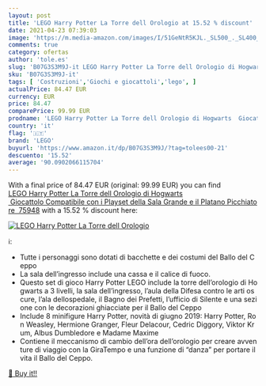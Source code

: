 ```yaml
---
layout: post
title: 'LEGO Harry Potter La Torre dell Orologio at 15.52 % discount'
date: 2021-04-23 07:39:03
image: 'https://m.media-amazon.com/images/I/51GeNtR5KJL._SL500_._SL400_.jpg'
comments: true
category: ofertas
author: 'tole.es'
slug: 'B07G3S3M9J-it LEGO Harry Potter La Torre dell Orologio di Hogwarts...'
sku: 'B07G3S3M9J-it'
tags: [ 'Costruzioni','Giochi e giocattoli','lego', ]
actualPrice: 84.47 EUR
currency: EUR
price: 84.47
comparePrice: 99.99 EUR
prodname: 'LEGO Harry Potter La Torre dell Orologio di Hogwarts  Giocattolo Compatibile con i Playset della Sala Grande e il Platano Picchiatore  75948'
country: 'it'
flag: '🇮🇹'
brand: 'LEGO'
buyurl: 'https://www.amazon.it/dp/B07G3S3M9J/?tag=tolees00-21'
descuento: '15.52'
average: '90.0902066115704'
---
```


With a final price of 84.47 EUR (original: 99.99 EUR) you can find [LEGO Harry Potter La Torre dell Orologio di Hogwarts  Giocattolo Compatibile con i Playset della Sala Grande e il Platano Picchiatore  75948](https://www.amazon.it/dp/B07G3S3M9J/?tag=tolees00-21) with a  15.52 % discount here:

[![LEGO Harry Potter La Torre dell Orologio](https://m.media-amazon.com/images/I/51GeNtR5KJL._SL500_._SL400_.jpg)](https://www.amazon.it/dp/B07G3S3M9J/?tag=tolees00-21)

ℹ️:

- Tutte i personaggi sono dotati di bacchette e dei costumi del Ballo del Ceppo
- La sala dell’ingresso include una cassa e il calice di fuoco.
- Questo set di gioco Harry Potter LEGO include la torre dell’orologio di Hogwarts a 3 livelli, la sala dell’ingresso, l’aula della Difesa contro le arti oscure, l’ala dellospedale, il Bagno dei Prefetti, l’ufficio di Silente e una sezione con le decorazioni ghiacciate per il Ballo del Ceppo
- Include 8 minifigure Harry Potter, novità di giugno 2019: Harry Potter, Ron Weasley, Hermione Granger, Fleur Delacour, Cedric Diggory, Viktor Krum, Albus Dumbledore e Madame Maxime
- Contiene il meccanismo di cambio dell’ora dell’orologio per creare avventure di viaggio con la GiraTempo e una funzione di “danza” per portare il vita il Ballo del Ceppo.

[🛒 Buy it!!](https://www.amazon.it/dp/B07G3S3M9J/?tag=tolees00-21)

